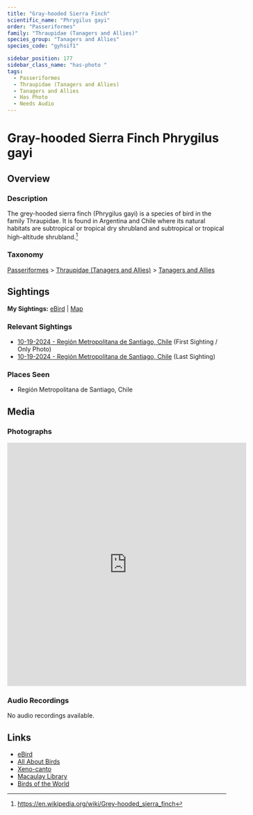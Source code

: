 ```yaml
---
title: "Gray-hooded Sierra Finch"
scientific_name: "Phrygilus gayi"
order: "Passeriformes"
family: "Thraupidae (Tanagers and Allies)"
species_group: "Tanagers and Allies"
species_code: "gyhsif1"

sidebar_position: 177
sidebar_class_name: "has-photo "
tags: 
  - Passeriformes
  - Thraupidae (Tanagers and Allies)
  - Tanagers and Allies
  - Has Photo
  - Needs Audio
---
```


# Gray-hooded Sierra Finch <span className='sci_name'>Phrygilus gayi</span>

## Overview

### Description
The grey-hooded sierra finch (Phrygilus gayi) is a species of bird in the family Thraupidae.
It is found in Argentina and Chile where its natural habitats are subtropical or tropical dry shrubland and subtropical or tropical high-altitude shrubland.[^1]

[^1]: https://en.wikipedia.org/wiki/Grey-hooded_sierra_finch

### Taxonomy
[Passeriformes](/tags/passeriformes) > [Thraupidae (Tanagers and Allies)](/tags/thraupidae-tanagers-and-allies) > [Tanagers and Allies](/tags/tanagers-and-allies)


## Sightings

**My Sightings:** [eBird](https://ebird.org/lifelist?r=world&time=life&spp=gyhsif1) | [Map](/map?species_code=gyhsif1)

### Relevant Sightings

* [10-19-2024 - Región Metropolitana de Santiago, Chile](https://ebird.org/checklist/S199524262) (First Sighting / Only Photo)
* [10-19-2024 - Región Metropolitana de Santiago, Chile](https://ebird.org/checklist/S199524285) (Last Sighting)

### Places Seen

* Región Metropolitana de Santiago, Chile



## Media
### Photographs
<iframe src="https://macaulaylibrary.org/asset/625246796/embed" width="550" height="560" frameborder="0" allowfullscreen></iframe>

### Audio Recordings
No audio recordings available.

## Links
* [eBird](https://ebird.org/species/gyhsif1) 
* [All About Birds](https://www.allaboutbirds.org/guide/gyhsif1) 
* [Xeno-canto](https://www.xeno-canto.org/species/phrygilus-gayi) 
* [Macaulay Library](https://search.macaulaylibrary.org/catalog?taxonCode=gyhsif1&sort=rating_rank_desc)
* [Birds of the World](https://birdsoftheworld.org/bow/species/gyhsif1)
